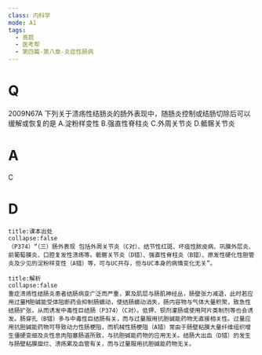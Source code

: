 ```yaml
---
class: 内科学
mode: A1
tags:
  - 真题
  - 医考帮
  - 第四篇-第八章-炎症性肠病
---
```


# Q
2009N67A 下列关于溃疡性结肠炎的肠外表现中，随肠炎控制或结肠切除后可以缓解或恢复的是
A.淀粉样变性
B.强直性脊柱炎
C.外周关节炎
D.骶髂关节炎

# A
C
# D
```ad-note
title:课本出处
collapse:false
（P374）“（三）肠外表现 包括外周关节炎（C对）、结节性红斑、坏疽性脓皮病、巩膜外层炎、前葡萄膜炎、口腔复发性溃疡等。骶髂关节炎（D错）、强直性脊柱炎（B错）、原发性硬化性胆管炎及少见的淀粉样变性（A错）等，可与UC共存，但与UC本身的病情变化无关”。
```

```ad-summary
title:解析
collapse:false
重症溃疡性结肠炎患者结肠病变广泛而严重，累及肌层与肠肌神经丛，肠壁张力减退，此时若应用过量M胆碱能受体阻断药会抑制肠蠕动，使结肠蠕动消失，肠内容物与气体大量积聚，致急性结肠扩张，从而诱发中毒性巨结肠（P374）（C对）。低钾、钡剂灌肠或使用阿片类制剂等也会诱发。肠穿孔（B错）多与中毒性巨结肠有关，而与过量服用抗胆碱能药物无直接相关性。过量应用抗胆碱能药物可导致动力性肠梗阻，而机械性肠梗阻（A错）常由于肠壁粘膜大量纤维组织增生僵硬变细及炎性息肉阻塞肠道所致，与抗胆碱能药物的应用无关。结肠大出血（D错）的发生与肠壁粘膜糜烂、溃疡累及血管有关，而与过量服用抗胆碱能药物无关。
```

